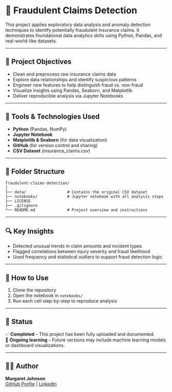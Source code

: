 # 🧾 Fraudulent Claims Detection

This project applies exploratory data analysis and anomaly detection techniques to identify potentially fraudulent insurance claims. It demonstrates foundational data analytics skills using Python, Pandas, and real-world-like datasets.

---

## 📌 Project Objectives

- Clean and preprocess raw insurance claims data
- Explore data relationships and identify suspicious patterns
- Engineer new features to help distinguish fraud vs. non-fraud
- Visualize insights using Pandas, Seaborn, and Matplotlib
- Deliver reproducible analysis via Jupyter Notebooks

---

## 🧰 Tools & Technologies Used

- **Python** (Pandas, NumPy)
- **Jupyter Notebook**
- **Matplotlib & Seaborn** (for data visualization)
- **GitHub** (for version control and sharing)
- **CSV Dataset** (insurance_claims.csv)

---

## 📁 Folder Structure

```
fraudulent-claims-detection/
│
├── data/                  # Contains the original CSV dataset
├── notebooks/             # Jupyter notebook with all analysis steps
├── LICENSE
├── .gitignore
└── README.md              # Project overview and instructions
```

---

## 🔍 Key Insights

- Detected unusual trends in claim amounts and incident types
- Flagged correlations between injury severity and fraud likelihood
- Used frequency and statistical outliers to support fraud detection logic

---

## 🚀 How to Use

1. Clone the repository
2. Open the notebook in `notebooks/`
3. Run each cell step-by-step to reproduce analysis

---

## 📌 Status

✅ **Completed** – This project has been fully uploaded and documented.  
🔄 **Ongoing learning** – Future versions may include machine learning models or dashboard visualizations.

---

## 👩‍💻 Author

**Margaret Johnson**  
[GitHub Profile](https://github.com/Margaret-Johnson-ai) | [LinkedIn](https://www.linkedin.com/in/margaretjohnson)
